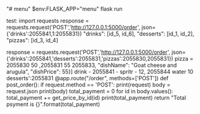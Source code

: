 "# menu" 
$env:FLASK_APP="menu"
flask run


test:
import requests
response = requests.request('POST','http://127.0.0.1:5000/order', json={'drinks':2055841,1:2055831})
"drinks": [id_5, id_6],
"desserts": [id_1, id_2],
"pizzas": [id_3, id_4]

response = requests.request('POST','http://127.0.0.1:5000/order', json={'drinks':2055841,'desserts':2055831,'pizzas':2055830,2055831})
pizza =
2055830 50
,2055831 55
2055833, "dishName": "Goat cheese and arugula", "dishPrice": 55}]
drink - 2055841 - spritr - 12, 2055844 water 10
desserts':2055831
@app.route("/order", methods=['POST'])
def post_order():
if request.method == 'POST':
print(request)
body = request.json
print(body)
total_payment = 0
for id in body.values():
total_payment += get_price_by_id(id)
print(total_payment)
return "Total psyment is {}".format(total_payment)

